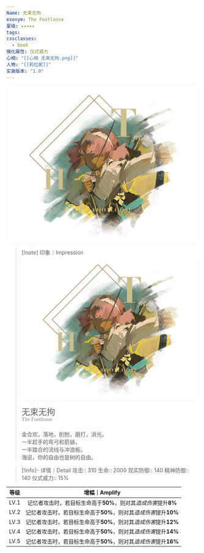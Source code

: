 ```yaml
---
Name: 无束无拘
exonym: The Footloose
星级: ✦✦✦✦✦
tags:
cssclasses:
  - book
强化属性: 仪式威力
心相: "[[心相 无束无拘.png]]"
人物: "[[莉拉妮]]"
实装版本: "1.0"
---
```

![cover](assets/无束无拘｜The%20Footloose.assets/心相%20无束无拘.png)

> [!note] 印象｜Impression
> ![心相 无束无拘|inlL|300](assets/无束无拘｜The%20Footloose.assets/心相%20无束无拘.png)
> <p style="font-family: '家族宋', sans-serif; font-size: 22px; line-height: 0.75; text-indent: 0;">无束无拘<br><span style="font-family: serif; font-size: 14px; color: #888888;">The Footloose</span></p>
> 
> 金合欢，落地，削刨，磨打，消光。  
> 一半趁手的弯弓和箭镞，  
> 一半踏合的流线与冲浪板。  
> 海说，你的自由也是树的自由。

> [!info]- 详情｜Detail
> 攻击:: 310
> 生命:: 2000
> 现实防御:: 140
> 精神防御:: 140
> 仪式威力:: 15%

| 等级 |                        增幅｜Amplify                         |
| :--: | :----------------------------------------------------------: |
| LV.1 | 记忆者攻击时，若目标生命高于**50%**，则对其*造成伤害*提升**8%** |
| LV.2 | 记忆者攻击时，若目标生命高于**50%**，则对其*造成伤害*提升**10%** |
| LV.3 | 记忆者攻击时，若目标生命高于**50%**，则对其*造成伤害*提升**12%** |
| LV.4 | 记忆者攻击时，若目标生命高于**50%**，则对其*造成伤害*提升**14%** |
| LV.5 | 记忆者攻击时，若目标生命高于**50%**，则对其*造成伤害*提升**16%** |

